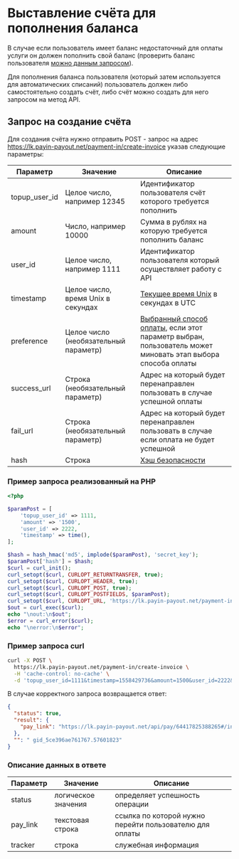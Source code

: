 # Выставление счёта для пополнения баланса

В случае если пользователь имеет баланс недостаточный для оплаты услуги он должен пополнить свой
баланс (проверить баланс пользователя [можно данным запросом](get-balance.md)).

Для пополнения баланса пользователя (который затем используется для автоматических списаний)
пользователь должен либо самостоятельно создать счёт, либо счёт можно создать для него
запросом на метод API.

## Запрос на создание счёта

Для создания счёта нужно отправить POST - запрос на адрес
https://lk.payin-payout.net/payment-in/create-invoice указав следующие параметры:

|Параметр|Значение|Описание|
|---|---|---|
|topup_user_id   | Целое число, например 12345   |Идентификатор пользователя счёт которого требуется пополнить  |
|amount   | Число, например 10000   |Сумма в рублях на которую требуется пополнить баланс   |
|user_id   | Целое число, например 1111   |Идентификатор пользователя который осуществляет работу с API   |
|timestamp   | Целое число, время Unix в секундах | [Текущее время Unix](calculate-hash.md#Метка-текущего-времени-в-параметрах) в секундах в UTC |
|preference | Целое число (необязательный параметр) | [Выбранный способ оплаты](https://github.com/payin-payout/payin-api#Коды-типов-платежей), если этот параметр выбран, пользователь может миновать этап выбора способа оплаты |
|success_url | Строка (необязательный параметр) |Адрес на который будет перенаправлен пользовать в случае успешной оплаты|
|fail_url | Строка (необязательный параметр) |Адрес на который будет перенаправлен пользовать в случае если оплата не будет успешной|
|hash   | Строка  |[Хэш безопасности](calculate-hash.md)   |

### Пример запроса реализованный на PHP

```php
<?php

$paramPost = [
    'topup_user_id' => 1111,
    'amount' => '1500',
    'user_id' => 2222,
    'timestamp' => time(),
];

$hash = hash_hmac('md5', implode($paramPost), 'secret_key');
$paramPost['hash'] = $hash;
$curl = curl_init();
curl_setopt($curl, CURLOPT_RETURNTRANSFER, true);
curl_setopt($curl, CURLOPT_HEADER, true);
curl_setopt($curl, CURLOPT_POST, true);
curl_setopt($curl, CURLOPT_POSTFIELDS, $paramPost);
curl_setopt($curl, CURLOPT_URL, 'https://lk.payin-payout.net/payment-in/create-invoice');
$out = curl_exec($curl);
echo "\nout:\n$out";
$error = curl_error($curl);
echo "\nerror:\n$error";
```

### Пример запроса curl

```bash
curl -X POST \
  https://lk.payin-payout.net/payment-in/create-invoice \
  -H 'cache-control: no-cache' \
  -d 'topup_user_id=1111&timestamp=1558429736&amount=1500&user_id=2222&hash=7ef310b3e56e29c1b1928e4c556419eb'
```

В случае корректного запроса возвращается ответ:

```json
{
  "status": true,
  "result": {
    "pay_link": "https://lk.payin-payout.net/api/pay/64417825388265#/index"
  },
  "": " gid_5ce396ae761767.57601823"
}
```

### Описание данных в ответе

|Параметр|Значение|Описание|
|---|---|---|
|status   | логическое значения   |определяет успешность операции  |
|pay_link   |текстовая строка   |ссылка по которой нужно перейти пользователю для оплаты  |
|tracker   |строка   |служебная информация   |

